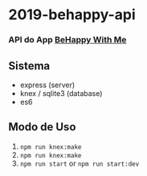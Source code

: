 # 2019-behappy-api
### API do App [BeHappy With Me](BeHappyWith.Me)

## Sistema
- express (server)
- knex / sqlite3 (database)
- es6

## Modo de Uso
1. `npm run knex:make`
2. `npm run knex:make`
3. `npm run start` or `npm run start:dev`
